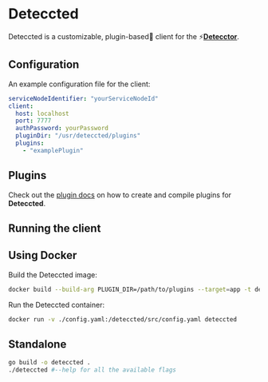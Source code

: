 # Deteccted

Deteccted is a customizable, plugin-based🔌 client for the ⚡[**Detecctor**](https://github.com/detecc/detecctor).

## Configuration

An example configuration file for the client:

```yaml
serviceNodeIdentifier: "yourServiceNodeId"
client:
  host: localhost
  port: 7777
  authPassword: yourPassword
  pluginDir: "/usr/deteccted/plugins"
  plugins:
    - "examplePlugin"
```

## Plugins

Check out the [plugin docs](docs/client-plugins.md) on how to create and compile plugins for **Deteccted**.

## Running the client

## Using Docker

Build the Deteccted image:

```bash
docker build --build-arg PLUGIN_DIR=/path/to/plugins --target=app -t deteccted . 
```

Run the Deteccted container:

```bash
docker run -v ./config.yaml:/deteccted/src/config.yaml deteccted 
```

## Standalone

```bash
go build -o deteccted . 
./deteccted #--help for all the available flags
```